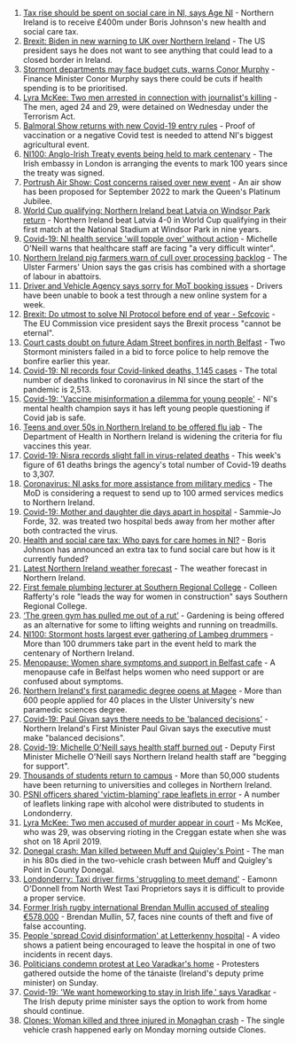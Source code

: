 1. [Tax rise should be spent on social care in NI, says Age NI](https://www.bbc.co.uk/news/uk-northern-ireland-58642655?at_medium=RSS&at_campaign=KARANGA) - Northern Ireland is to receive £400m under Boris Johnson's new health and social care tax.
2. [Brexit: Biden in new warning to UK over Northern Ireland](https://www.bbc.co.uk/news/uk-northern-ireland-58648729?at_medium=RSS&at_campaign=KARANGA) - The US president says he does not want to see anything that could lead to a closed border in Ireland.
3. [Stormont departments may face budget cuts, warns Conor Murphy](https://www.bbc.co.uk/news/uk-northern-ireland-58644102?at_medium=RSS&at_campaign=KARANGA) - Finance Minister Conor Murphy says there could be cuts if health spending is to be prioritised.
4. [Lyra McKee: Two men arrested in connection with journalist's killing](https://www.bbc.co.uk/news/uk-northern-ireland-foyle-west-58649739?at_medium=RSS&at_campaign=KARANGA) - The men, aged 24 and 29, were detained on Wednesday under the Terrorism Act.
5. [Balmoral Show returns with new Covid-19 entry rules](https://www.bbc.co.uk/news/uk-northern-ireland-58640007?at_medium=RSS&at_campaign=KARANGA) - Proof of vaccination or a negative Covid test is needed to attend NI's biggest agricultural event.
6. [NI100: Anglo-Irish Treaty events being held to mark centenary](https://www.bbc.co.uk/news/uk-northern-ireland-58644107?at_medium=RSS&at_campaign=KARANGA) - The Irish embassy in London is arranging the events to mark 100 years since the treaty was signed.
7. [Portrush Air Show: Cost concerns raised over new event](https://www.bbc.co.uk/news/uk-northern-ireland-58644105?at_medium=RSS&at_campaign=KARANGA) - An air show has been proposed for September 2022 to mark the Queen's Platinum Jubilee.
8. [World Cup qualifying: Northern Ireland beat Latvia on Windsor Park return](https://www.bbc.co.uk/sport/football/58570691?at_medium=RSS&at_campaign=KARANGA) - Northern Ireland beat Latvia 4-0 in World Cup qualifying in their first match at the National Stadium at Windsor Park in nine years.
9. [Covid-19: NI health service 'will topple over' without action](https://www.bbc.co.uk/news/uk-northern-ireland-58636057?at_medium=RSS&at_campaign=KARANGA) - Michelle O'Neill warns that healthcare staff are facing "a very difficult winter".
10. [Northern Ireland pig farmers warn of cull over processing backlog](https://www.bbc.co.uk/news/uk-northern-ireland-58637030?at_medium=RSS&at_campaign=KARANGA) - The Ulster Farmers' Union says the gas crisis has combined with a shortage of labour in abattoirs.
11. [Driver and Vehicle Agency says sorry for MoT booking issues](https://www.bbc.co.uk/news/uk-northern-ireland-58644101?at_medium=RSS&at_campaign=KARANGA) - Drivers have been unable to book a test through a new online system for a week.
12. [Brexit: Do utmost to solve NI Protocol before end of year - Sefcovic](https://www.bbc.co.uk/news/uk-northern-ireland-58644104?at_medium=RSS&at_campaign=KARANGA) - The EU Commission vice president says the Brexit process "cannot be eternal".
13. [Court casts doubt on future Adam Street bonfires in north Belfast](https://www.bbc.co.uk/news/uk-northern-ireland-58635787?at_medium=RSS&at_campaign=KARANGA) - Two Stormont ministers failed in a bid to force police to help remove the bonfire earlier this year.
14. [Covid-19: NI records four Covid-linked deaths, 1,145 cases](https://www.bbc.co.uk/news/uk-northern-ireland-58637039?at_medium=RSS&at_campaign=KARANGA) - The total number of deaths linked to coronavirus in NI since the start of the pandemic is 2,513.
15. [Covid-19: 'Vaccine misinformation a dilemma for young people'](https://www.bbc.co.uk/news/uk-northern-ireland-58616080?at_medium=RSS&at_campaign=KARANGA) - NI's mental health champion says it has left young people questioning if Covid jab is safe.
16. [Teens and over 50s in Northern Ireland to be offered flu jab](https://www.bbc.co.uk/news/uk-northern-ireland-58602611?at_medium=RSS&at_campaign=KARANGA) - The Department of Health in Northern Ireland is widening the criteria for flu vaccines this year.
17. [Covid-19: Nisra records slight fall in virus-related deaths](https://www.bbc.co.uk/news/uk-northern-ireland-58596552?at_medium=RSS&at_campaign=KARANGA) - This week's figure of 61 deaths brings the agency's total number of Covid-19 deaths to 3,307.
18. [Coronavirus: NI asks for more assistance from military medics](https://www.bbc.co.uk/news/uk-northern-ireland-58587860?at_medium=RSS&at_campaign=KARANGA) - The MoD is considering a request to send up to 100 armed services medics to Northern Ireland.
19. [Covid-19: Mother and daughter die days apart in hospital](https://www.bbc.co.uk/news/uk-northern-ireland-58575722?at_medium=RSS&at_campaign=KARANGA) - Sammie-Jo Forde, 32. was treated two hospital beds away from her mother after both contracted the virus.
20. [Health and social care tax: Who pays for care homes in NI?](https://www.bbc.co.uk/news/uk-northern-ireland-58642660?at_medium=RSS&at_campaign=KARANGA) - Boris Johnson has announced an extra tax to fund social care but how is it currently funded?
21. [Latest Northern Ireland weather forecast](https://www.bbc.co.uk/news/uk-northern-ireland-26018439?at_medium=RSS&at_campaign=KARANGA) - The weather forecast in Northern Ireland.
22. [First female plumbing lecturer at Southern Regional College](https://www.bbc.co.uk/news/uk-northern-ireland-58625487?at_medium=RSS&at_campaign=KARANGA) - Colleen Rafferty's role "leads the way for women in construction" says Southern Regional College.
23. [‘The green gym has pulled me out of a rut’](https://www.bbc.co.uk/news/uk-northern-ireland-58436618?at_medium=RSS&at_campaign=KARANGA) - Gardening is being offered as an alternative for some to lifting weights and running on treadmills.
24. [NI100: Stormont hosts largest ever gathering of Lambeg drummers](https://www.bbc.co.uk/news/uk-northern-ireland-58612163?at_medium=RSS&at_campaign=KARANGA) - More than 100 drummers take part in the event held to mark the centenary of Northern Ireland.
25. [Menopause: Women share symptoms and support in Belfast cafe](https://www.bbc.co.uk/news/uk-northern-ireland-58596628?at_medium=RSS&at_campaign=KARANGA) - A menopause cafe in Belfast helps women who need support or are confused about symptoms.
26. [Northern Ireland's first paramedic degree opens at Magee](https://www.bbc.co.uk/news/uk-northern-ireland-58643227?at_medium=RSS&at_campaign=KARANGA) - More than 600 people applied for 40 places in the Ulster University's new paramedic sciences degree.
27. [Covid-19: Paul Givan says there needs to be 'balanced decisions'](https://www.bbc.co.uk/news/uk-northern-ireland-58643229?at_medium=RSS&at_campaign=KARANGA) - Northern Ireland's First Minister Paul Givan says the executive must make "balanced decisions".
28. [Covid-19: Michelle O'Neill says health staff burned out](https://www.bbc.co.uk/news/uk-northern-ireland-58641681?at_medium=RSS&at_campaign=KARANGA) - Deputy First Minister Michelle O'Neill says Northern Ireland health staff are "begging for support".
29. [Thousands of students return to campus](https://www.bbc.co.uk/news/uk-northern-ireland-58632701?at_medium=RSS&at_campaign=KARANGA) - More than 50,000 students have been returning to universities and colleges in Northern Ireland.
30. [PSNI officers shared 'victim-blaming' rape leaflets in error](https://www.bbc.co.uk/news/uk-northern-ireland-foyle-west-58621849?at_medium=RSS&at_campaign=KARANGA) - A number of leaflets linking rape with alcohol were distributed to students in Londonderry.
31. [Lyra McKee: Two men accused of murder appear in court](https://www.bbc.co.uk/news/uk-northern-ireland-foyle-west-58593564?at_medium=RSS&at_campaign=KARANGA) - Ms McKee, who was 29, was observing rioting in the Creggan estate when she was shot on 18 April 2019.
32. [Donegal crash: Man killed between Muff and Quigley's Point](https://www.bbc.co.uk/news/world-europe-58593563?at_medium=RSS&at_campaign=KARANGA) - The man in his 80s died in the two-vehicle crash between Muff and Quigley's Point in County Donegal.
33. [Londonderry: Taxi driver firms 'struggling to meet demand'](https://www.bbc.co.uk/news/uk-northern-ireland-foyle-west-58581113?at_medium=RSS&at_campaign=KARANGA) - Eamonn O'Donnell from North West Taxi Proprietors says it is difficult to provide a proper service.
34. [Former Irish rugby international Brendan Mullin accused of stealing €578,000](https://www.bbc.co.uk/news/world-europe-58637038?at_medium=RSS&at_campaign=KARANGA) - Brendan Mullin, 57, faces nine counts of theft and five of false accounting.
35. [People 'spread Covid disinformation' at Letterkenny hospital](https://www.bbc.co.uk/news/world-europe-58622554?at_medium=RSS&at_campaign=KARANGA) - A video shows a patient being encouraged to leave the hospital in one of two incidents in recent days.
36. [Politicians condemn protest at Leo Varadkar's home](https://www.bbc.co.uk/news/world-europe-58623079?at_medium=RSS&at_campaign=KARANGA) - Protesters gathered outside the home of the tánaiste (Ireland's deputy prime minister) on Sunday.
37. [Covid-19: 'We want homeworking to stay in Irish life,' says Varadkar](https://www.bbc.co.uk/news/world-europe-58616086?at_medium=RSS&at_campaign=KARANGA) - The Irish deputy prime minister says the option to work from home should continue.
38. [Clones: Woman killed and three injured in Monaghan crash](https://www.bbc.co.uk/news/world-europe-58623078?at_medium=RSS&at_campaign=KARANGA) - The single vehicle crash happened early on Monday morning outside Clones.
